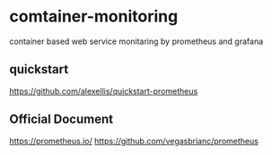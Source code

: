 # comtainer-monitoring
container based web service monitaring by prometheus and grafana

## quickstart
https://github.com/alexellis/quickstart-prometheus

## Official Document
https://prometheus.io/
https://github.com/vegasbrianc/prometheus
